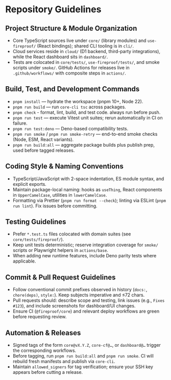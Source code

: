 # Repository Guidelines

## Project Structure & Module Organization

- Core TypeScript sources live under `core/` (library modules) and `use-fireproof/` (React bindings); shared CLI tooling is in `cli/`.
- Cloud services reside in `cloud/` (D1 backend, third-party integrations), while the React dashboard sits in `dashboard/`.
- Tests are colocated in `core/tests/`, `use-fireproof/tests/`, and smoke scripts under `smoke/`. GitHub Actions for releases live in `.github/workflows/` with composite steps in `actions/`.

## Build, Test, and Development Commands

- `pnpm install` — hydrate the workspace (pnpm 10+, Node 22).
- `pnpm run build` — run `core-cli tsc` across packages.
- `pnpm check` - format, lint, build, and test code. always run before push.
- `pnpm run test` — execute Vitest unit suites; rerun automatically in CI on failure.
- `pnpm run test:deno` — Deno-based compatibility tests.
- `pnpm run smoke` / `pnpm run smoke-retry` — end-to-end smoke checks (Node, ESM, React variants).
- `pnpm run build:all` — aggregate package builds plus publish prep, used before tagged releases.

## Coding Style & Naming Conventions

- TypeScript/JavaScript with 2-space indentation, ES module syntax, and explicit exports.
- Maintain package-local naming: hooks as `useThing`, React components in `UpperCamelCase`, utilities in `lowerCamelCase`.
- Formatting via Prettier (`pnpm run format --check`); linting via ESLint (`pnpm run lint`). Fix issues before committing.

## Testing Guidelines

- Prefer `*.test.ts` files colocated with domain suites (see `core/tests/fireproof/`).
- Keep unit tests deterministic; reserve integration coverage for `smoke/` scripts or Playwright helpers in `actions/base`.
- When adding new runtime features, include Deno parity tests where applicable.

## Commit & Pull Request Guidelines

- Follow conventional commit prefixes observed in history (`docs:`, `chore(deps)`, `style:`). Keep subjects imperative and ≤72 chars.
- Pull requests should: describe scope and testing, link issues (e.g., `Fixes #123`), and include screenshots for dashboard/UI changes.
- Ensure CI (`@fireproof/core`) and relevant deploy workflows are green before requesting review.

## Automation & Releases

- Signed tags of the form `core@vX.Y.Z`, `core-cf@…`, or `dashboard@…` trigger the corresponding workflows.
- Before tagging, run `pnpm run build:all` and `pnpm run smoke`. CI will rebuild fresh manifests and publish via `core-cli`.
- Maintain `allowed_signers` for tag verification; ensure your SSH key appears before cutting a release.
